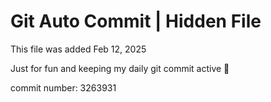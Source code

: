# Git Auto Commit | Hidden File

This file was added Feb 12, 2025

Just for fun and keeping my daily git commit active 🤪

commit number: 3263931
